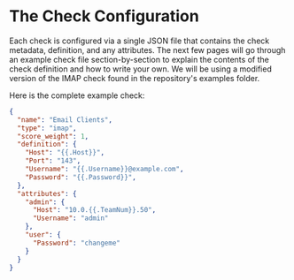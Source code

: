 The Check Configuration
=======================

Each check is configured via a single JSON file that contains the check metadata, definition, and any attributes. The next few pages will go through an example check file section-by-section to explain the contents of the check definition and how to write your own. We will be using a modified version of the IMAP check found in the repository's examples folder.

Here is the complete example check:

```json
{
  "name": "Email Clients",
  "type": "imap",
  "score_weight": 1,
  "definition": {
    "Host": "{{.Host}}",
    "Port": "143",
    "Username": "{{.Username}}@example.com",
    "Password": "{{.Password}}",
  },
  "attributes": {
    "admin": {
      "Host": "10.0.{{.TeamNum}}.50",
      "Username": "admin"
    },
    "user": {
      "Password": "changeme"
    }
  }
}
```